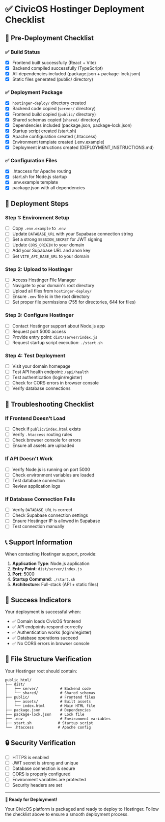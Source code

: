 # ✅ CivicOS Hostinger Deployment Checklist

## 🎯 Pre-Deployment Checklist

### ✅ Build Status
- [x] Frontend built successfully (React + Vite)
- [x] Backend compiled successfully (TypeScript)
- [x] All dependencies included (package.json + package-lock.json)
- [x] Static files generated (public/ directory)

### ✅ Deployment Package
- [x] `hostinger-deploy/` directory created
- [x] Backend code copied (`server/` directory)
- [x] Frontend build copied (`public/` directory)
- [x] Shared schemas copied (`shared/` directory)
- [x] Dependencies included (package.json, package-lock.json)
- [x] Startup script created (start.sh)
- [x] Apache configuration created (.htaccess)
- [x] Environment template created (.env.example)
- [x] Deployment instructions created (DEPLOYMENT_INSTRUCTIONS.md)

### ✅ Configuration Files
- [x] .htaccess for Apache routing
- [x] start.sh for Node.js startup
- [x] .env.example template
- [x] package.json with all dependencies

## 🚀 Deployment Steps

### Step 1: Environment Setup
- [ ] Copy `.env.example` to `.env`
- [ ] Update `DATABASE_URL` with your Supabase connection string
- [ ] Set a strong `SESSION_SECRET` for JWT signing
- [ ] Update `CORS_ORIGIN` to your domain
- [ ] Add your Supabase URL and anon key
- [ ] Set `VITE_API_BASE_URL` to your domain

### Step 2: Upload to Hostinger
- [ ] Access Hostinger File Manager
- [ ] Navigate to your domain's root directory
- [ ] Upload all files from `hostinger-deploy/`
- [ ] Ensure `.env` file is in the root directory
- [ ] Set proper file permissions (755 for directories, 644 for files)

### Step 3: Configure Hostinger
- [ ] Contact Hostinger support about Node.js app
- [ ] Request port 5000 access
- [ ] Provide entry point: `dist/server/index.js`
- [ ] Request startup script execution: `./start.sh`

### Step 4: Test Deployment
- [ ] Visit your domain homepage
- [ ] Test API health endpoint: `/api/health`
- [ ] Test authentication (login/register)
- [ ] Check for CORS errors in browser console
- [ ] Verify database connections

## 🔧 Troubleshooting Checklist

### If Frontend Doesn't Load
- [ ] Check if `public/index.html` exists
- [ ] Verify `.htaccess` routing rules
- [ ] Check browser console for errors
- [ ] Ensure all assets are uploaded

### If API Doesn't Work
- [ ] Verify Node.js is running on port 5000
- [ ] Check environment variables are loaded
- [ ] Test database connection
- [ ] Review application logs

### If Database Connection Fails
- [ ] Verify `DATABASE_URL` is correct
- [ ] Check Supabase connection settings
- [ ] Ensure Hostinger IP is allowed in Supabase
- [ ] Test connection manually

## 📞 Support Information

When contacting Hostinger support, provide:

1. **Application Type**: Node.js application
2. **Entry Point**: `dist/server/index.js`
3. **Port**: 5000
4. **Startup Command**: `./start.sh`
5. **Architecture**: Full-stack (API + static files)

## 🎉 Success Indicators

Your deployment is successful when:
- ✅ Domain loads CivicOS frontend
- ✅ API endpoints respond correctly
- ✅ Authentication works (login/register)
- ✅ Database operations succeed
- ✅ No CORS errors in browser console

## 📁 File Structure Verification

Your Hostinger root should contain:
```
public_html/
├── dist/
│   ├── server/          # Backend code
│   └── shared/          # Shared schemas
├── public/              # Frontend files
│   ├── assets/          # Built assets
│   └── index.html       # Main HTML file
├── package.json         # Dependencies
├── package-lock.json    # Lock file
├── .env                 # Environment variables
├── start.sh            # Startup script
└── .htaccess           # Apache config
```

## 🔒 Security Verification

- [ ] HTTPS is enabled
- [ ] JWT secret is strong and unique
- [ ] Database connection is secure
- [ ] CORS is properly configured
- [ ] Environment variables are protected
- [ ] Security headers are set

---

**🎯 Ready for Deployment!** 

Your CivicOS platform is packaged and ready to deploy to Hostinger. Follow the checklist above to ensure a smooth deployment process. 